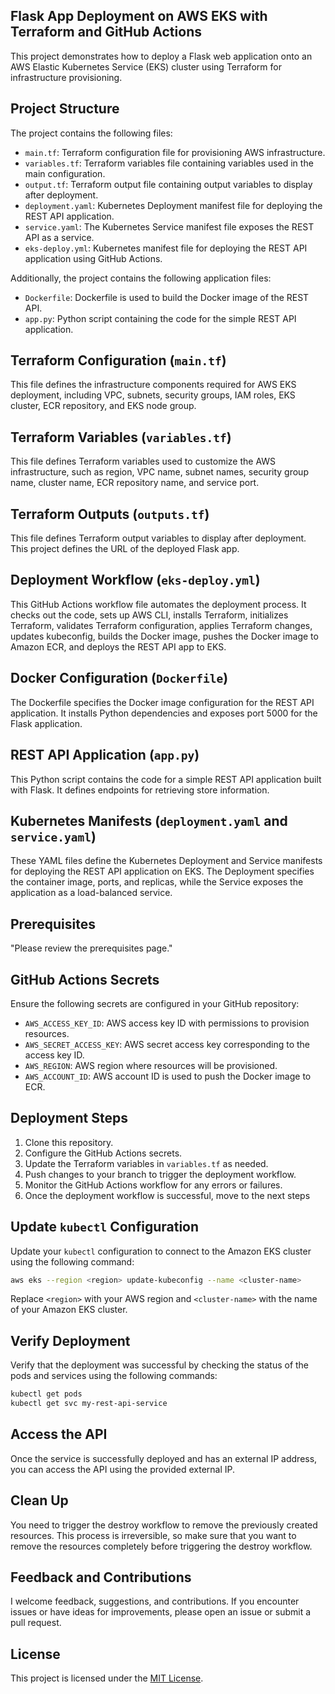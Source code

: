 ## Flask App Deployment on AWS EKS with Terraform and GitHub Actions

This project demonstrates how to deploy a Flask web application onto an AWS Elastic Kubernetes Service (EKS) cluster using Terraform for infrastructure provisioning.

## Project Structure

The project contains the following files:

- `main.tf`: Terraform configuration file for provisioning AWS infrastructure.
- `variables.tf`: Terraform variables file containing variables used in the main configuration.
- `output.tf`: Terraform output file containing output variables to display after deployment.
- `deployment.yaml`: Kubernetes Deployment manifest file for deploying the REST API application.
- `service.yaml`: The Kubernetes Service manifest file exposes the REST API as a service.
- `eks-deploy.yml`: Kubernetes manifest file for deploying the REST API application using GitHub Actions.

Additionally, the project contains the following application files:

- `Dockerfile`: Dockerfile is used to build the Docker image of the REST API.
- `app.py`: Python script containing the code for the simple REST API application.

## Terraform Configuration (`main.tf`)

This file defines the infrastructure components required for AWS EKS deployment, including VPC, subnets, security groups, IAM roles, EKS cluster, ECR repository, and EKS node group.

## Terraform Variables (`variables.tf`)

This file defines Terraform variables used to customize the AWS infrastructure, such as region, VPC name, subnet names, security group name, cluster name, ECR repository name, and service port.

## Terraform Outputs (`outputs.tf`)

This file defines Terraform output variables to display after deployment. This project defines the URL of the deployed Flask app.

## Deployment Workflow (`eks-deploy.yml`)

This GitHub Actions workflow file automates the deployment process. It checks out the code, sets up AWS CLI, installs Terraform, initializes Terraform, validates Terraform configuration, applies Terraform changes, updates kubeconfig, builds the Docker image, pushes the Docker image to Amazon ECR, and deploys the REST API app to EKS.

## Docker Configuration (`Dockerfile`)

The Dockerfile specifies the Docker image configuration for the REST API application. It installs Python dependencies and exposes port 5000 for the Flask application.

## REST API Application (`app.py`)

This Python script contains the code for a simple REST API application built with Flask. It defines endpoints for retrieving store information.

## Kubernetes Manifests (`deployment.yaml` and `service.yaml`)

These YAML files define the Kubernetes Deployment and Service manifests for deploying the REST API application on EKS. The Deployment specifies the container image, ports, and replicas, while the Service exposes the application as a load-balanced service.

## Prerequisites

"Please review the prerequisites page."

## GitHub Actions Secrets

Ensure the following secrets are configured in your GitHub repository:

- `AWS_ACCESS_KEY_ID`: AWS access key ID with permissions to provision resources.
- `AWS_SECRET_ACCESS_KEY`: AWS secret access key corresponding to the access key ID.
- `AWS_REGION`: AWS region where resources will be provisioned.
- `AWS_ACCOUNT_ID`: AWS account ID is used to push the Docker image to ECR.

## Deployment Steps

1. Clone this repository.
2. Configure the GitHub Actions secrets.
3. Update the Terraform variables in `variables.tf` as needed.
4. Push changes to your branch to trigger the deployment workflow.
5. Monitor the GitHub Actions workflow for any errors or failures.
6. Once the deployment workflow is successful, move to the next steps

## Update `kubectl` Configuration

Update your `kubectl` configuration to connect to the Amazon EKS cluster using the following command:

```bash
aws eks --region <region> update-kubeconfig --name <cluster-name>
```

Replace `<region>` with your AWS region and `<cluster-name>` with the name of your Amazon EKS cluster.

## Verify Deployment

Verify that the deployment was successful by checking the status of the pods and services using the following commands:

```bash
kubectl get pods
kubectl get svc my-rest-api-service
```

## Access the API

Once the service is successfully deployed and has an external IP address, you can access the API using the provided external IP.

## Clean Up

You need to trigger the destroy workflow to remove the previously created resources. This process is irreversible, so make sure that you want to remove the resources completely before triggering the destroy workflow.

## Feedback and Contributions

I welcome feedback, suggestions, and contributions. If you encounter issues or have ideas for improvements, please open an issue or submit a pull request.

## License

This project is licensed under the [MIT License](LICENSE).
